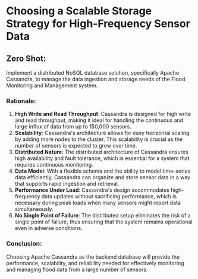 # Choosing a Scalable Storage Strategy for High-Frequency Sensor Data

## Zero Shot:

Implement a distributed NoSQL database solution, specifically Apache Cassandra, to manage the data ingestion and storage needs of the Flood Monitoring and Management system.

### Rationale:

1. **High Write and Read Throughput**: Cassandra is designed for high write and read throughput, making it ideal for handling the continuous and large influx of data from up to 150,000 sensors.
2. **Scalability**: Cassandra's architecture allows for easy horizontal scaling by adding more nodes to the cluster. This scalability is crucial as the number of sensors is expected to grow over time.
3. **Distributed Nature**: The distributed architecture of Cassandra ensures high availability and fault tolerance, which is essential for a system that requires continuous monitoring.
4. **Data Model**: With a flexible schema and the ability to model time-series data efficiently, Cassandra can organize and store sensor data in a way that supports rapid ingestion and retrieval.
5. **Performance Under Load**: Cassandra's design accommodates high-frequency data updates without sacrificing performance, which is necessary during peak loads when many sensors might report data simultaneously.
6. **No Single Point of Failure**: The distributed setup eliminates the risk of a single point of failure, thus ensuring that the system remains operational even in adverse conditions.

### Conclusion:

Choosing Apache Cassandra as the backend database will provide the performance, scalability, and reliability needed for effectively monitoring and managing flood data from a large number of sensors.
